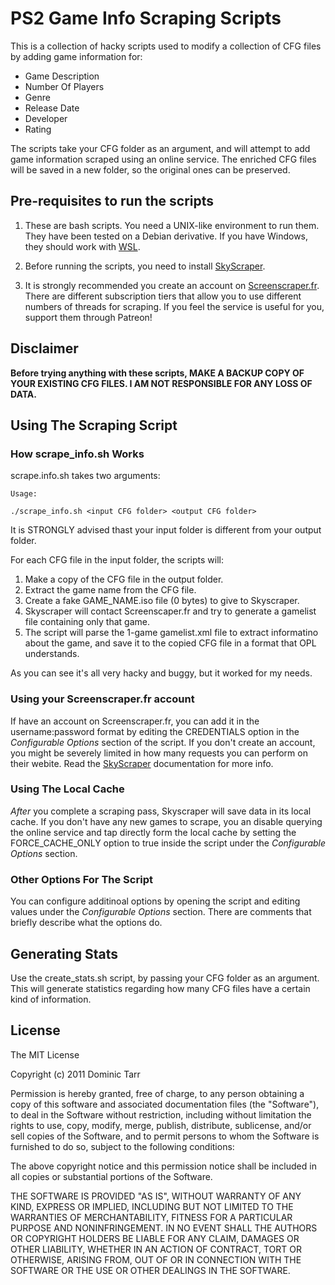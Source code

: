 # PS2 Game Info Scraping Scripts

This is a collection of hacky scripts used to modify a collection of CFG files by adding game information for:

* Game Description
* Number Of Players
* Genre
* Release Date
* Developer
* Rating

The scripts take your CFG folder as an argument, and will attempt to add game information scraped using an online service. The enriched CFG files will be saved in a new folder, so the original ones can be preserved.

## Pre-requisites to run the scripts

1. These are bash scripts. You need a UNIX-like environment to run them. They have been tested on a Debian derivative. If you have Windows, they should work with [WSL](https://docs.microsoft.com/en-us/windows/wsl/).

2. Before running the scripts, you need to install [SkyScraper](https://github.com/muldjord/skyscraper).

3. It is strongly recommended you create an account on [Screenscraper.fr](https://www.screenscraper.fr). There are different subscription tiers that allow you to use different numbers of threads for scraping. If you feel the service is useful for you, support them through Patreon!

## Disclaimer

**Before trying anything with these scripts, MAKE A BACKUP COPY OF YOUR EXISTING CFG FILES. I AM NOT RESPONSIBLE FOR ANY LOSS OF DATA.**

## Using The Scraping Script

### How scrape_info.sh Works

scrape.info.sh takes two arguments:

```
Usage:

./scrape_info.sh <input CFG folder> <output CFG folder>

```

It is STRONGLY advised thast your input folder is different from your output folder.

For each CFG file in the input folder, the scripts will:

1. Make a copy of the CFG file in the output folder.
2. Extract the game name from the CFG file.
3. Create a fake GAME_NAME.iso file (0 bytes) to give to Skyscraper.
4. Skyscraper will contact Screenscaper.fr and try to generate a gamelist file containing only that game.
5. The script will parse the 1-game gamelist.xml file to extract informatino about the game, and save it to the copied CFG file in a format that OPL understands.

As you can see it's all very hacky and buggy, but it worked for my needs.

### Using your Screenscraper.fr account

If have an account on Screenscraper.fr, you can add it in the username:password format by editing the CREDENTIALS option in the _Configurable Options_ section of the script.
If you don't create an account, you might be severely limited in how many requests you can perform on their webite. Read the [SkyScraper](https://github.com/muldjord/skyscraper) documentation for more info.

### Using The Local Cache

*After* you complete a scraping pass, Skyscraper will save data in its local cache. If you don't have any new games to scrape, you an disable querying the online service and tap directly form the local cache by setting the FORCE_CACHE_ONLY option to true inside the script under the _Configurable Options_ section.

### Other Options For The Script

You can configure additinoal options by opening the script and editing values under the _Configurable Options_ section. There are comments that briefly describe what the options do.

## Generating Stats

Use the create_stats.sh script, by passing your CFG folder as an argument. This will generate statistics regarding how many CFG files have a certain kind of information.

## License

The MIT License

Copyright (c) 2011 Dominic Tarr

Permission is hereby granted, free of charge, 
to any person obtaining a copy of this software and 
associated documentation files (the "Software"), to 
deal in the Software without restriction, including 
without limitation the rights to use, copy, modify, 
merge, publish, distribute, sublicense, and/or sell 
copies of the Software, and to permit persons to whom 
the Software is furnished to do so, 
subject to the following conditions:

The above copyright notice and this permission notice 
shall be included in all copies or substantial portions of the Software.

THE SOFTWARE IS PROVIDED "AS IS", WITHOUT WARRANTY OF ANY KIND, 
EXPRESS OR IMPLIED, INCLUDING BUT NOT LIMITED TO THE WARRANTIES 
OF MERCHANTABILITY, FITNESS FOR A PARTICULAR PURPOSE AND NONINFRINGEMENT. 
IN NO EVENT SHALL THE AUTHORS OR COPYRIGHT HOLDERS BE LIABLE FOR 
ANY CLAIM, DAMAGES OR OTHER LIABILITY, WHETHER IN AN ACTION OF CONTRACT, 
TORT OR OTHERWISE, ARISING FROM, OUT OF OR IN CONNECTION WITH THE 
SOFTWARE OR THE USE OR OTHER DEALINGS IN THE SOFTWARE.
 
